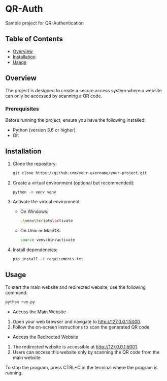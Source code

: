 # QR-Auth

Sample project for QR-Authentication
## Table of Contents

- [Overview](#overview)
- [Installation](#installation)
- [Usage](#usage)



## Overview

The project is designed to create a secure access system where a website can only be accessed by scanning a QR code.


### Prerequisites

Before running the project, ensure you have the following installed:

- Python (version 3.6 or higher)
- Git


## Installation

1. Clone the repository:

    ```bash
    git clone https://github.com/your-username/your-project.git
    ```

2. Create a virtual environment (optional but recommended):

    ```bash
    python -m venv venv
    ```

3. Activate the virtual environment:

    - On Windows:

        ```bash
        .\venv\Scripts\activate
        ```

    - On Unix or MacOS:

        ```bash
        source venv/bin/activate
        ```

4. Install dependencies:

    ```bash
    pip install -r requirements.txt
    ```


## Usage

To start the main website and redirected website, use the following command:

```bash
python run.py
 ```


- Access the Main Website
1. Open your web browser and navigate to http://127.0.0.1:5000.
2. Follow the on-screen instructions to scan the generated QR code.

- Access the Redirected Website
1. The redirected website is accessible at http://127.0.0.1:5001.
2. Users can access this website only by scanning the QR code from the main website.

To stop the program, press CTRL+C in the terminal where the program is running.

